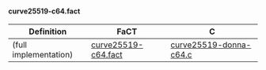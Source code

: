 
#### curve25519-c64.fact
Definition | FaCT | C
--- | --- | ---
(full implementation) | [curve25519-c64.fact](/donna/curve25519-c64.fact) | [curve25519-donna-c64.c](/donna/tests/donna-c/curve25519-donna-c64.c)
